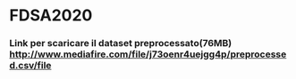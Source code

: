 # FDSA2020
### Link per scaricare il dataset preprocessato(76MB)  http://www.mediafire.com/file/j73oenr4uejgg4p/preprocessed.csv/file
